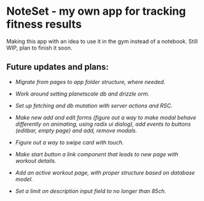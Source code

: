 # NoteSet - my own app for tracking fitness results

Making this app with an idea to use it in the gym instead of a notebook. Still WIP, plan to finish it soon.

## Future updates and plans:

- _Migrate from pages to app folder structure, where needed._
- _Work around setting planetscale db and drizzle orm._
- _Set up fetching and db mutation with server actions and RSC._

- _Make new add and edit forms (figure out a way to make modal behave differently on animating, using radix ui dialog), add events to buttons (editbar, empty page) and add, remove modals._

- _Figure out a way to swipe card with touch._
- _Make start button a link component that leads to new page with workout details._
- _Add an active workout page, with proper structure based on database model._
- _Set a limit on description input field to no longer than 85ch._

